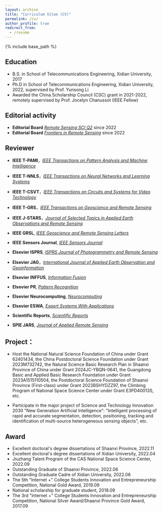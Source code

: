 ```yaml
---
layout: archive
title: "Curriculum Vitae (CV)"
permalink: /cv/
author_profile: true
redirect_from:
  - /resume
---
```


{% include base_path %}

## Education

* B.S. in School of Telecommunications Engineering, Xidian University, 2017
* Ph.D in School of Telecommunications Engineering, Xidian University, 2022, supervised by Prof. Yunsong Li
* Awarded the China Scholarship Council (CSC) grant in 2021-2022, remotely supervised by Prof. Jocelyn Chanussot (IEEE Fellow)

## Editorial activity

* **Editorial Board** [*Remote Sensing SCI Q2*](https://www.mdpi.com/journal/remotesensing/special_issues/KVCSC58HQ0) since 2022
* **Editorial Board** [*Frontiers in Remote Sensing*](https://www.frontiersin.org/my-frontiers/overview) since 2022


## Reviewer

* **IEEE T-PAMI**，[*IEEE Transactions on Pattern Analysis and Machine Intelligence*](https://ieeexplore.ieee.org/xpl/RecentIssue.jsp?punumber=34)

* **IEEE T-NNLS**，[*IEEE Transactions on Neural Networks and Learning Systems*](https://ieeexplore.ieee.org/xpl/RecentIssue.jsp?punumber=5962385)

* **IEEE T-CSVT**，[*IEEE Transactions on Circuits and Systems for Video Technology*](https://ieeexplore.ieee.org/xpl/RecentIssue.jsp?punumber=76)

* **IEEE T-GRS**，[*IEEE Transactions on Geoscience and Remote Sensing*](https://ieeexplore.ieee.org/xpl/RecentIssue.jsp?punumber=36)

* **IEEE J-STARS**，[*Journal of Selected Topics in Applied Earth Observations and Remote Sensing*](https://ieeexplore.ieee.org/xpl/RecentIssue.jsp?punumber=4609443)

* **IEEE GRSL**, [*IEEE Geoscience and Remote Sensing Letters*](https://ieeexplore.ieee.org/xpl/RecentIssue.jsp?punumber=8859)

* **IEEE Sensors Journal**, [*IEEE Sensors Journal*](https://ieeexplore.ieee.org/xpl/RecentIssue.jsp?punumber=7361)

* **Elsevier ISPRS**, [*ISPRS Journal of Photogrammetry and Remote Sensing*](https://www.sciencedirect.com/journal/isprs-journal-of-photogrammetry-and-remote-sensing)

* **Elsevier JAG**，[*International Journal of Applied Earth Observation and Geoinformation*](https://www.sciencedirect.com/journal/international-journal-of-applied-earth-observation-and-geoinformation)

* **Elsevier INFFUS**, [*Information Fusion*](https://www.sciencedirect.com/journal/information-fusion)

* **Elsevier PR**, [*Pattern Recognition*](https://www.sciencedirect.com/journal/pattern-recognition)

* **Elsevier Neurocomputing**, [*Neurocomputing*](https://www.sciencedirect.com/journal/neurocomputing)

* **Elsevier ESWA**, [*Expert Systems With Applications*](https://www.sciencedirect.com/journal/expert-systems-with-applications)

* **Scientific Reports**, [*Scientific Reports*](https://www.nature.com/srep/)

* **SPIE JARS**, [*Journal of Applied Remote Sensing*](https://www.spiedigitallibrary.org/journals/journal-of-applied-remote-sensing)


## Project：

* Host the National Natural Science Foundation of China under Grant 62401434, the China Postdoctoral Science Foundation under Grant 2023M732742, the Natural Science Basic Research Plan in Shaanxi Province of China under Grant 2024JC-YBQN-0641, the Guangdong Basic and Applied Basic Research Foundation under Grant 2023A1515110504, the Postdoctoral Science Foundation of Shaanxi Province (First-class) under Grant 2023BSHYDZZ97, the Climbing Program of National Space Science Center under Grant E3PD40013S, etc.

* Participate in the major project of Science and Technology Innovation 2030 "New Generation Artificial Intelligence": "Intelligent processing of rapid and accurate segmentation, detection, positioning, tracking and identification of multi-source heterogeneous sensing objects", etc. 

## Award

* Excellent doctoral's degree dissertations of Shaanxi Province, 2022.11
* Excellent doctoral's degree dissertations of Xidian University, 2022.04
* Jiuzhang Talent Program of the CAS National Space Science Center, 2022.09
* Outstanding Graduate of Shaanxi Province, 2022.06   
* Outstanding Graduate Cadre of Xidian University, 2022.06       
* The 5th "Internet +" College Students Innovation and Entrepreneurship Competition, National Gold Award, 2019.09
* National scholarship for graduate student, 2018.09      
* The 3rd "Internet +" College Students Innovation and Entrepreneurship Competition, National Silver Award/Shaanxi Province Gold Award, 2017.09       



